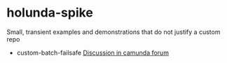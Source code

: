 # holunda-spike

Small, transient examples and demonstrations that do not justify a custom repo


* custom-batch-failsafe [Discussion in camunda forum](https://forum.camunda.org/t/custombatchjobhandler-with-customincidenthandler-how/5285)